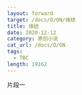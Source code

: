 ```yaml
---
layout: forward
target: /docs/O/ON/缘结
title: 缘结
date: 2020-12-12
category: 原创小说
cat_url: /docs/O/ON
tags: 
  - TBC
length: 19162
---
```


片段一
